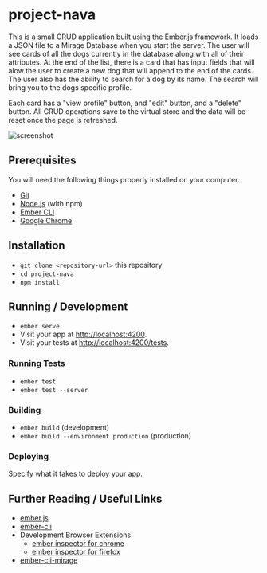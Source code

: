 # project-nava

This is a small CRUD application built using the Ember.js framework. It loads a JSON file to a Mirage Database when you start the server. The user will see cards of all the dogs currently in the database along with all of their attributes. At the end of the list, there is a card that has input fields that will alow the user to create a new dog that will append to the end of the cards. The user also has the ability to search for a dog by its name. The search will bring you to the dogs specific profile.

Each card has a "view profile" button, and "edit" button, and a "delete" button. All CRUD operations save to the virtual store and the data will be reset once the page is refreshed. 

![screenshot](./public/images/ProjectNava.gif)

## Prerequisites

You will need the following things properly installed on your computer.

* [Git](https://git-scm.com/)
* [Node.js](https://nodejs.org/) (with npm)
* [Ember CLI](https://cli.emberjs.com/release/)
* [Google Chrome](https://google.com/chrome/)

## Installation

* `git clone <repository-url>` this repository
* `cd project-nava`
* `npm install`

## Running / Development

* `ember serve`
* Visit your app at [http://localhost:4200](http://localhost:4200).
* Visit your tests at [http://localhost:4200/tests](http://localhost:4200/tests).

### Running Tests

* `ember test`
* `ember test --server`


### Building

* `ember build` (development)
* `ember build --environment production` (production)

### Deploying

Specify what it takes to deploy your app.

## Further Reading / Useful Links

* [ember.js](https://emberjs.com/)
* [ember-cli](https://cli.emberjs.com/release/)
* Development Browser Extensions
  * [ember inspector for chrome](https://chrome.google.com/webstore/detail/ember-inspector/bmdblncegkenkacieihfhpjfppoconhi)
  * [ember inspector for firefox](https://addons.mozilla.org/en-US/firefox/addon/ember-inspector/)
* [ember-cli-mirage](https://www.ember-cli-mirage.com/)
